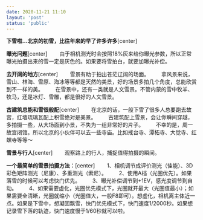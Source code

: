 ```yaml
---
date: 2020-11-21 11:10
layout: 'post'
status: 'public'
---
```


**下雪啦…北京的初雪，比往年来的早了许多许多**[center]

**曝光问题**[center]
&emsp;&emsp;由于相机测光时会按照18%灰来给你曝光参数，所以正常曝光拍摄出来的雪一定是灰色的。如果要将雪拍白，就要加曝光补偿。

**去开阔的地方**[center]
&emsp;&emsp;雪景有助于拍出苍茫辽阔的场面。
&emsp;&emsp;拿风景来说，雪山、林海、雪原、海冰等等都是天然的美景，好的场景多拍几个角度，总能欣赏到不一样的美。
&emsp;&emsp;在雪景中，还有一类就是人文雪景。不管内蒙的雪中牧羊、牧马，还是冰灯、雪雕，都是很好的人文雪景。

**古建筑总能和雪很般配**[center]
&emsp;&emsp;在北京的话，一般下雪了很多人总要跑去故宫，红墙琉璃瓦配上积雪绝对是美景。
&emsp;&emsp;古建筑配上雪景，会让你瞬间穿越，多拍摄一些，从大场面到小景，不失为一组非常好的片子。
&emsp;&emsp;不幸的是，周一故宫闭馆。所以北京的小伙伴可以去一些寺庙。比如戒台寺、潭柘寺、大觉寺、红螺寺等等～

**雪景与行人**[center]
&emsp;&emsp;观察路上的行人，捕捉值得拍摄的瞬间。

**一个最简单的雪景拍摄方法：**[center]
&emsp;&emsp;1、相机调节成评价测光（佳能）、3D彩色矩阵测光（尼康）、多重测光（索尼）。
&emsp;&emsp;2、使用A档（光圈优先）。如果落雪的时候可以考虑快门优先。
&emsp;&emsp;3、曝光补偿调节到+1EV，感光度调节到自动。
&emsp;&emsp;4、如果需要虚化，光圈优先模式下，光圈就开最大（光圈值最小）；如果需要全清晰，光圈就缩小（光圈值大，一般F8即可）。想虚化，相机离主体近一点。如果是下雪中，想凝固飘雪，快门优先模式下，快门速度1/2000秒。如果想记录雪下落的轨迹，快门速度慢于1/60秒就可以啦。
